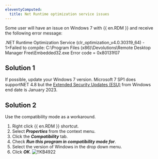 ```yaml
---
eleventyComputed:
  title: Net Runtime optimization service issues
---
```

Some user will have an issue on Windows 7 with {{ en.RDM }} and receive the following error message:

.NET Runtime Optimization Service (clr_optimization_v4.0.30319_64) - 1>Failed to compile: C:\Program Files (x86)\Devolutions\Remote Desktop Manager Free\Embedded32.exe Error code = 0x80131f07
## Solution 1
If possible, update your Windows 7 version. Microsoft 7 SP1 does supportNET 4.8 but the [Extended Security Updates (ESU)](https://docs.microsoft.com/en-us/troubleshoot/windows-client/windows-7-eos-faq/windows-7-extended-security-updates-faq) from Windows end date is January 2023.
## Solution 2
Use the compatibility mode as a workaround.

1. Right click {{ en.RDM }} shortcut.
1. Select ***Properties*** from the context menu.
1. Click the ***Compatibility*** tab.
1. Check ***Run this program in compatibility mode for***.
1. Select the version of Windows in the drop down menu.
1. Click ***OK***.
![!!KB4922](https://cdnweb.devolutions.net/docs/docs_en_kb_KB4922.png)

